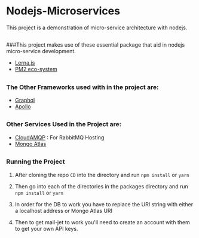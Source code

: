 # Nodejs-Microservices

This project is a demonstration of micro-service architecture with nodejs.
##

###This project makes use of these essential package that aid in nodejs micro-service development.

* [Lerna.js](https://lerna.js.org/)
* [PM2 eco-system](http://pm2.keymetrics.io/docs/usage/application-declaration/)
##

### The Other Frameworks used with in the project are: 

* [Graphql](https://graphql.org)
* [Apollo](https://www.apollographql.com/)

##

### Other Services Used in the Project are:

* [CloudAMQP](https://www.cloudamqp.com/) : For RabbitMQ Hosting
* [Mongo Atlas](https://www.mongodb.com/cloud/atlas)

## 

### Running the Project

1. After cloning the repo `CD` into the directory and run `npm install` or `yarn`

1. Then go into each of the directories in the packages directory and run
`npm install` or `yarn`

1. In order for the DB to work you have to replace the URI string with either a localhost address or Mongo Atlas URI

1. Then to get mail-jet to work you'll need to create an account with them to get your own API keys.




